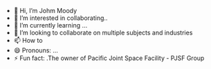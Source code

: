 - 👋 Hi, I’m Johm Moody
- 👀 I’m interested in collaborating..
- 🌱 I’m currently learning ...
- 💞️ I’m looking to collaborate on multiple subjects and industries
- 📫 How to 
- 😄 Pronouns: ...
- ⚡ Fun fact: .The owner of Pacific Joint Space Facility - PJSF Group

<!---
JohnMMSC/JohnMMSC is a ✨ special ✨ repository because its `README.md` (this file) appears on your GitHub profile.
You can click the Preview link to take a look at your changes.
--->
